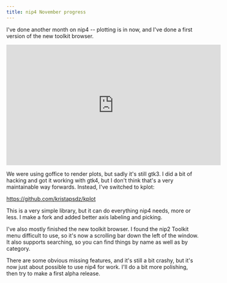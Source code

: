 ```yaml
---
title: nip4 November progress
---
```


I've done another month on nip4 -- plotting is in now, and I've done a
first version of the new toolkit browser.

<iframe width="560" height="315" src="https://www.youtube.com/embed/laS5SZzdnAE" frameborder="0" allow="accelerometer; autoplay; encrypted-media; gyroscope; picture-in-picture" allowfullscreen></iframe>

We were using goffice to render plots, but sadly it's still gtk3. I did
a bit of hacking and got it working with gtk4, but I don't think that's a
very maintainable way forwards. Instead, I've switched to kplot:

https://github.com/kristapsdz/kplot

This is a very simple library, but it can do everything nip4 needs, more
or less. I make a fork and added better axis labeling and picking.

I've also mostly finished the new toolkit browser. I found the nip2 Toolkit
menu difficult to use, so it's now a scrolling bar down the left of the
window. It also supports searching, so you can find things by name as well
as by category.

There are some obvious missing features, and it's still a bit crashy,
but it's now just about possible to use nip4 for work. I'll do a bit more
polishing, then try to make a first alpha release.

